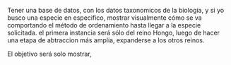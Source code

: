 
Tener una base de datos, con los datos taxonomicos de la biología, y si yo busco una especie en especifico, mostrar visualmente cómo se va comportando el método de ordenamiento hasta llegar a la especie solicitada. el primera instancia será sólo del reino Hongo, luego de hacer una etapa de abtraccion más amplia, expanderse a los otros reinos.

El objetivo será solo mostrar, 